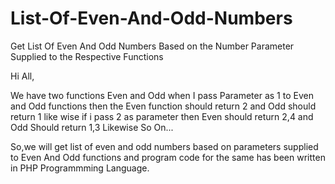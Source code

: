 # List-Of-Even-And-Odd-Numbers
Get List Of Even And Odd Numbers Based on the Number Parameter Supplied to the Respective Functions

Hi All,

We have two functions Even and Odd when I pass Parameter as 1 to Even and Odd functions then the Even function should return 2 and Odd should return 1 like wise if i pass 2 as parameter then Even should return 2,4 and Odd Should return 1,3 Likewise So On... 

So,we will get list of even and odd numbers based on parameters supplied to Even And Odd functions and program code for the same has been written in PHP Programmming Language.

